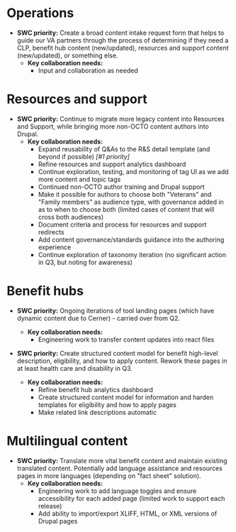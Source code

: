 # Operations

- **SWC priority:** Create a broad content intake request form that helps to guide our VA partners through the process of determining if they need a CLP, benefit hub content (new/updated), resources and support content (new/updated), or something else.
  - **Key collaboration needs:**
    - Input and collaboration as needed
    
# Resources and support

- **SWC priority:** Continue to migrate more legacy content into Resources and Support, while bringing more non-OCTO content authors into Drupal.
  - **Key collaboration needs:** 
    - Expand reusability of Q&As to the R&S detail template (and beyond if possible) _[#1 priority]_
    - Refine resources and support analytics dashboard
    - Continue exploration, testing, and monitoring of tag UI as we add more content and topic tags
    - Continued non-OCTO author training and Drupal support
    - Make it possible for authors to choose both "Veterans" and "Family members" as audience type, with governance added in as to when to choose both (limited cases of content that will cross both audiences)
    - Document criteria and process for resources and support redirects
    - Add content governance/standards guidance into the authoring experience
    - Continue exploration of taxonomy iteration (no significant action in Q3, but noting for awareness)

# Benefit hubs

- **SWC priority:** Ongoing iterations of tool landing pages (which have dynamic content due to Cerner) - carried over from Q2.
  - **Key collaboration needs:**
    - Engineering work to transfer content updates into react files  

- **SWC priority:** Create structured content model for benefit high-level description, eligibility, and how to apply content. Rework these pages in at least health care and disability in Q3.
  - **Key collaboration needs:**
    - Refine benefit hub analytics dashboard
    - Create structured content model for information and harden templates for eligibility and how to apply pages
    - Make related link descriptions automatic 

# Multilingual content

- **SWC priority:** Translate more vital benefit content and maintain existing translated content. Potentially add language assistance and resources pages in more languages (depending on "fact sheet" solution).
  - **Key collaboration needs:**
    - Engineering work to add language toggles and ensure accessibility for each added page (limited work to support each release)
    - Add ability to import/export XLIFF, HTML, or XML versions of Drupal pages
